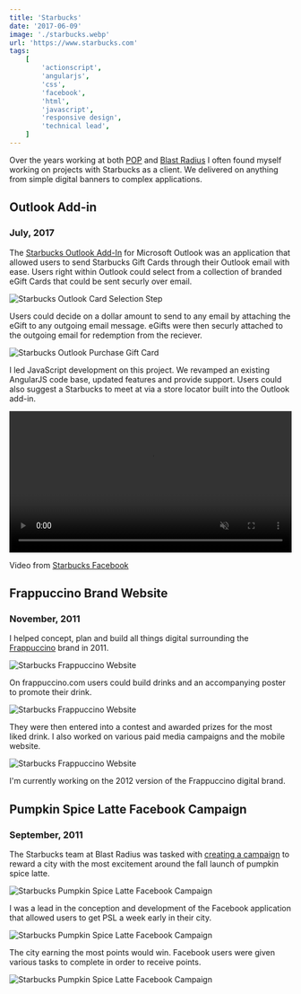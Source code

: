 ```yaml
---
title: 'Starbucks'
date: '2017-06-09'
image: './starbucks.webp'
url: 'https://www.starbucks.com'
tags:
    [
        'actionscript',
        'angularjs',
        'css',
        'facebook',
        'html',
        'javascript',
        'responsive design',
        'technical lead',
    ]
---
```


Over the years working at both [POP](https://www.wearepop.com) and [Blast Radius](https://www.linkedin.com/company/blast-radius/) I often found myself working on projects with Starbucks as a client. We delivered on anything from simple digital banners to complex applications.

## Outlook Add-in

### July, 2017

The [Starbucks Outlook Add-In](https://www.onmsft.com/news/microsoft-releases-starbucks-outlook-add-5-egift-card-sharing-via-outlook) for Microsoft Outlook was an application that allowed users to send Starbucks Gift Cards through their Outlook email with ease. Users right within Outlook could select from a collection of branded eGift Cards that could be sent securly over email.

![Starbucks Outlook Card Selection Step](./starbucks-outlook-1.webp)

Users could decide on a dollar amount to send to any email by attaching the eGift to any outgoing email message. eGifts were then securly attached to the outgoing email for redemption from the reciever.

![Starbucks Outlook Purchase Gift Card](./starbucks-outlook-2.webp)

I led JavaScript development on this project. We revamped an existing AngularJS code base, updated features and provide support. Users could also suggest a Starbucks to meet at via a store locator built into the Outlook add-in.

<video autoplay loop muted playsinline width="100%">
  <source src="/videos/starbucks-outlook-addin.mp4" type="video/mp4">
</video>

Video from [Starbucks Facebook](https://www.facebook.com/outlook/videos/1078301122256530/)

## Frappuccino Brand Website

### November, 2011

I helped concept, plan and build all things digital surrounding the [Frappuccino](https://www.frappuccino.com) brand in 2011.

![Starbucks Frappuccino Website](./starbucks-frappuccino-1.webp)

On frappuccino.com users could build drinks and an accompanying poster to promote their drink.

![Starbucks Frappuccino Website](./starbucks-frappuccino-2.webp)

They were then entered into a contest and awarded prizes for the most liked drink. I also worked on various paid media campaigns and the mobile website.

![Starbucks Frappuccino Website](./starbucks-frappuccino-3.webp)

I'm currently working on the 2012 version of the Frappuccino digital brand.

## Pumpkin Spice Latte Facebook Campaign

### September, 2011

The Starbucks team at Blast Radius was tasked with [creating a campaign](https://www.mashable.com/2011/08/18/starbucks-pumpkin-spice-latte-facebook/) to reward a city with the most excitement around the fall launch of pumpkin spice latte.

![Starbucks Pumpkin Spice Latte Facebook Campaign](./starbucks-psl-1.webp)

I was a lead in the conception and development of the Facebook application that allowed users to get PSL a week early in their city.

![Starbucks Pumpkin Spice Latte Facebook Campaign](./starbucks-psl-2.webp)

The city earning the most points would win. Facebook users were given various tasks to complete in order to receive points.

![Starbucks Pumpkin Spice Latte Facebook Campaign](./starbucks-psl-3.webp)
